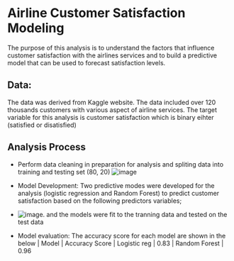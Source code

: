 # Airline Customer Satisfaction Modeling 
The purpose of this analysis is to understand the factors that influence customer satisfaction with the airlines services and to build a predictive model that can be used to forecast satisfaction levels.

## Data:
The data was derived from Kaggle website. The data included over 120 thousands customers with various aspect of airline services. The target variable for this analysis is customer satisfaction which is binary eihter (satisfied or disatisfied)

## Analysis Process 
- Perform data cleaning in preparation for analysis and spliting data into training and testing set (80, 20)
    ![image](https://user-images.githubusercontent.com/100509275/211209150-1f19b363-16a1-4f73-9eff-c867aaa9326e.png)

- Model Development:  Two predictive modes were developed for the analysis (logistic regression and Random Forest) to predict customer satisfaction based on the following predictors variables;
- ![image](https://user-images.githubusercontent.com/100509275/211209049-dda0bf70-6ad6-4bef-9b1d-53dcddc21480.png).
and the models were fit to the tranning data and tested on the test data 

- Model evaluation: The accuracy score for each model are shown in the below 
             |        Model     | Accuracy Score 
             |   Logistic reg   | 0.83
             |   Random Forest  | 0.96
  
